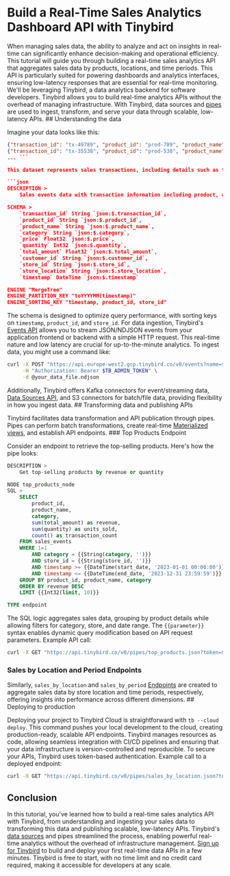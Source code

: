 # Build a Real-Time Sales Analytics Dashboard API with Tinybird

When managing sales data, the ability to analyze and act on insights in real-time can significantly enhance decision-making and operational efficiency. This tutorial will guide you through building a real-time sales analytics API that aggregates sales data by products, locations, and time periods. This API is particularly suited for powering dashboards and analytics interfaces, ensuring low-latency responses that are essential for real-time monitoring. We'll be leveraging Tinybird, a data analytics backend for software developers. Tinybird allows you to build real-time analytics APIs without the overhead of managing infrastructure. With Tinybird, data sources and [pipes](https://www.tinybird.co/docs/forward/work-with-data/pipes) are used to ingest, transform, and serve your data through scalable, low-latency APIs. ## Understanding the data

Imagine your data looks like this:

```json
{"transaction_id": "tx-49789", "product_id": "prod-789", "product_name": "Charger", "category": "Audio", "price": 289, "quantity": 5, "total_amount": 1445, "customer_id": "cust-4789", "store_id": "store-39", "store_location": "San Jose", "timestamp": "2025-05-02 19:49:18"}
{"transaction_id": "tx-35538", "product_id": "prod-538", "product_name": "Camera", "category": "Computing", "price": 838, "quantity": 4, "total_amount": 3352, "customer_id": "cust-538", "store_id": "store-38", "store_location": "Dallas", "timestamp": "2025-04-14 06:00:18"}
... ```

This dataset represents sales transactions, including details such as the transaction ID, product information, price, quantity, total amount, customer and store details, and timestamps. To store this data in Tinybird, you'll create a data source named `sales_events` with the following schema:

```json
DESCRIPTION >
    Sales events data with transaction information including product, amount, customer, and timestamp

SCHEMA >
    `transaction_id` String `json:$.transaction_id`,
    `product_id` String `json:$.product_id`,
    `product_name` String `json:$.product_name`,
    `category` String `json:$.category`,
    `price` Float32 `json:$.price`,
    `quantity` Int32 `json:$.quantity`,
    `total_amount` Float32 `json:$.total_amount`,
    `customer_id` String `json:$.customer_id`,
    `store_id` String `json:$.store_id`,
    `store_location` String `json:$.store_location`,
    `timestamp` DateTime `json:$.timestamp`

ENGINE "MergeTree"
ENGINE_PARTITION_KEY "toYYYYMM(timestamp)"
ENGINE_SORTING_KEY "timestamp, product_id, store_id"
```

The schema is designed to optimize query performance, with sorting keys on `timestamp`, `product_id`, and `store_id`. For data ingestion, Tinybird's [Events API](https://www.tinybird.co/docs/forward/get-data-in/events-api) allows you to stream JSON/NDJSON events from your application frontend or backend with a simple HTTP request. This real-time nature and low latency are crucial for up-to-the-minute analytics. To ingest data, you might use a command like:

```bash
curl -X POST "https://api.europe-west2.gcp.tinybird.co/v0/events?name=sales_events" \
     -H "Authorization: Bearer $TB_ADMIN_TOKEN" \
     -d @your_data_file.ndjson
```

Additionally, Tinybird offers Kafka connectors for event/streaming data, [Data Sources API](https://www.tinybird.co/docs/api-reference/datasource-api), and S3 connectors for batch/file data, providing flexibility in how you ingest data. ## Transforming data and publishing APIs

Tinybird facilitates data transformation and API publication through pipes. Pipes can perform batch transformations, create real-time [Materialized views](https://www.tinybird.co/docs/forward/work-with-data/optimize/materialized-views), and establish API endpoints. ### Top Products Endpoint

Consider an endpoint to retrieve the top-selling products. Here's how the pipe looks:

```sql
DESCRIPTION >
    Get top-selling products by revenue or quantity

NODE top_products_node
SQL >
    SELECT
        product_id,
        product_name,
        category,
        sum(total_amount) as revenue,
        sum(quantity) as units_sold,
        count() as transaction_count
    FROM sales_events
    WHERE 1=1
        AND category = {{String(category, '')}}
        AND store_id = {{String(store_id, '')}}
        AND timestamp >= {{DateTime(start_date, '2023-01-01 00:00:00')}}
        AND timestamp <= {{DateTime(end_date, '2023-12-31 23:59:59')}}
    GROUP BY product_id, product_name, category
    ORDER BY revenue DESC
    LIMIT {{Int32(limit, 10)}}

TYPE endpoint
```

The SQL logic aggregates sales data, grouping by product details while allowing filters for category, store, and date range. The `{{parameter}}` syntax enables dynamic query modification based on API request parameters. Example API call:

```bash
curl -X GET "https://api.tinybird.co/v0/pipes/top_products.json?token=$TB_ADMIN_TOKEN&limit=5&sort_by=revenue"
```


### Sales by Location and Period Endpoints

Similarly, `sales_by_location` and `sales_by_period` [Endpoints](https://www.tinybird.co/docs/forward/work-with-data/publish-data/endpoints) are created to aggregate sales data by store location and time periods, respectively, offering insights into performance across different dimensions. ## Deploying to production

Deploying your project to Tinybird Cloud is straightforward with `tb --cloud deploy`. This command pushes your local development to the cloud, creating production-ready, scalable API endpoints. Tinybird manages resources as code, allowing seamless integration with CI/CD pipelines and ensuring that your data infrastructure is version-controlled and reproducible. To secure your APIs, Tinybird uses token-based authentication. Example call to a deployed endpoint:

```bash
curl -X GET "https://api.tinybird.co/v0/pipes/sales_by_location.json?token=$TB_PRODUCTION_TOKEN&start_date=2023-01-01&end_date=2023-12-31"
```


## Conclusion

In this tutorial, you've learned how to build a real-time sales analytics API with Tinybird, from understanding and ingesting your sales data to transforming this data and publishing scalable, low-latency APIs. Tinybird's [data sources](https://www.tinybird.co/docs/forward/get-data-in/data-sources) and pipes streamlined the process, enabling powerful real-time analytics without the overhead of infrastructure management. [Sign up for Tinybird](https://cloud.tinybird.co/signup) to build and deploy your first real-time data APIs in a few minutes. Tinybird is free to start, with no time limit and no credit card required, making it accessible for developers at any scale.
